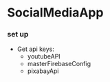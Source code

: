# SocialMediaApp

### set up

* Get api keys:
  * youtubeAPI
  * masterFirebaseConfig
  * pixabayApi
